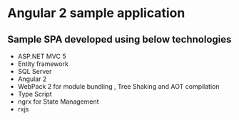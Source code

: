 # Angular 2  sample application

## Sample SPA developed using below technologies

   -  ASP.NET MVC 5
   -  Entity framework
   -  SQL Server
   -  Angular 2
   -  WebPack 2 for module bundling , Tree Shaking and AOT compilation
   -  Type Script
   -  ngrx for State Management
   -  rxjs
